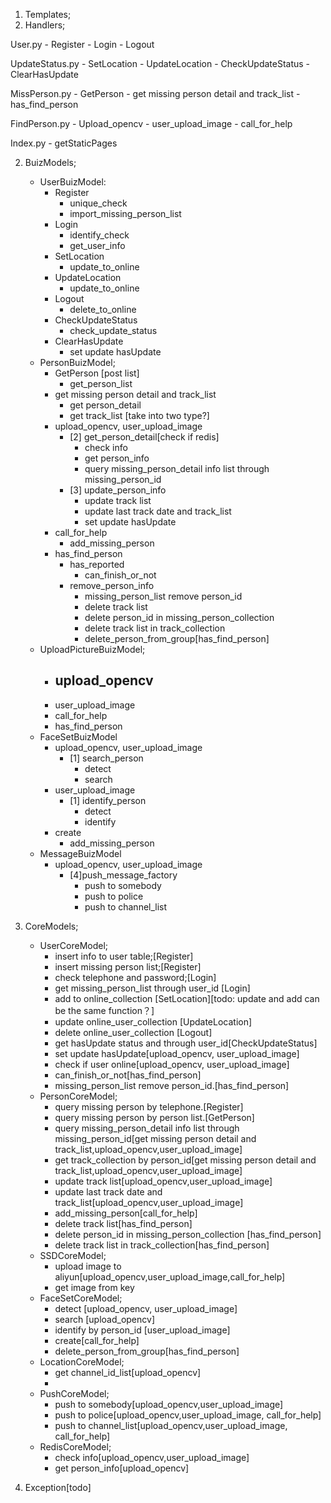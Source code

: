 1. Templates;
2. Handlers;
 

User.py
    - Register
    - Login
    - Logout

UpdateStatus.py
    - SetLocation
    - UpdateLocation
    - CheckUpdateStatus
    - ClearHasUpdate

MissPerson.py
    - GetPerson
    - get missing person detail and track_list
    - has_find_person    

FindPerson.py
    - Upload_opencv
    - user_upload_image
    - call_for_help

Index.py
    - getStaticPages

2. BuizModels;
    - UserBuizModel:
        - Register
            - unique_check
            - import_missing_person_list
        - Login
            - identify_check
            - get_user_info
        - SetLocation
            - update_to_online
        - UpdateLocation
            - update_to_online
        - Logout
            - delete_to_online
        - CheckUpdateStatus
            - check_update_status
        - ClearHasUpdate
            - set update hasUpdate
    - PersonBuizModel;
        - GetPerson [post list]
            - get_person_list
        - get missing person detail and track_list 
            - get person_detail
            - get track_list [take into two type?]
        - upload_opencv, user_upload_image
            - [2] get_person_detail[check if redis]
                - check info
                - get person_info
                - query missing_person_detail info list through missing_person_id
            - [3] update_person_info
                - update track list
                - update last track date and track_list
                - set update hasUpdate
        - call_for_help
            - add_missing_person
        - has_find_person
            - has_reported
               - can_finish_or_not
            - remove_person_info
                - missing_person_list remove person_id
                - delete track list
                - delete person_id in missing_person_collection 
                - delete track list in track_collection
                - delete_person_from_group[has_find_person]
    - UploadPictureBuizModel;
        - upload_opencv
            - 
        - user_upload_image
        - call_for_help
        - has_find_person
    - FaceSetBuizModel
        - upload_opencv, user_upload_image
            - [1] search_person
                - detect
                - search
        - user_upload_image
            - [1] identify_person
                - detect
                - identify
        - create
            - add_missing_person
    - MessageBuizModel
        - upload_opencv, user_upload_image
            - [4]push_message_factory
                - push to somebody
                - push to police
                - push to channel_list
3. CoreModels;
    - UserCoreModel;
        - insert info to user table;[Register]
        - insert missing person list;[Register]
        - check telephone and password;[Login]
        - get missing_person_list through user_id [Login]
        - add to online_collection [SetLocation][todo: update and add can be the same function？]
        - update online_user_collection [UpdateLocation]
        - delete online_user_collection [Logout]
        - get hasUpdate status and through user_id[CheckUpdateStatus]
        - set update hasUpdate[upload_opencv, user_upload_image]
        - check if user online[upload_opencv, user_upload_image]
        - can_finish_or_not[has_find_person]
        - missing_person_list remove person_id.[has_find_person]
    - PersonCoreModel;
        - query missing person by telephone.[Register]
        - query missing person by person list.[GetPerson]
        - query missing_person_detail info list through missing_person_id[get missing person detail and track_list,upload_opencv,user_upload_image]
        - get track_collection by person_id[get missing person detail and track_list,upload_opencv,user_upload_image]
        - update track list[upload_opencv,user_upload_image]
        - update last track date and track_list[upload_opencv,user_upload_image]
        - add_missing_person[call_for_help]
        - delete track list[has_find_person]
        - delete person_id in missing_person_collection [has_find_person]
        - delete track list in track_collection[has_find_person]
    - SSDCoreModel;
        - upload image to aliyun[upload_opencv,user_upload_image,call_for_help]
        - get image from key
    - FaceSetCoreModel;
        - detect [upload_opencv, user_upload_image]
        - search [upload_opencv]
        - identify by person_id [user_upload_image]
        - create[call_for_help]
        - delete_person_from_group[has_find_person]
    - LocationCoreModel;
        - get channel_id_list[upload_opencv]
        - 
    - PushCoreModel;
        - push to somebody[upload_opencv,user_upload_image]
        - push to police[upload_opencv,user_upload_image, call_for_help]
        - push to channel_list[upload_opencv,user_upload_image, call_for_help]
    - RedisCoreModel;
        - check info[upload_opencv,user_upload_image]
        - get person_info[upload_opencv]

4. Exception[todo]